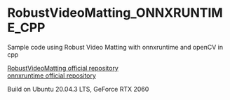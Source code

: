 # RobustVideoMatting_ONNXRUNTIME_CPP
Sample code using Robust Video Matting with onnxruntime and openCV in cpp 

[RobustVideoMatting official repository](https://github.com/PeterL1n/RobustVideoMatting)  
[onnxruntime official repository](https://github.com/microsoft/onnxruntime)

Build on Ubuntu 20.04.3 LTS, GeForce RTX 2060


